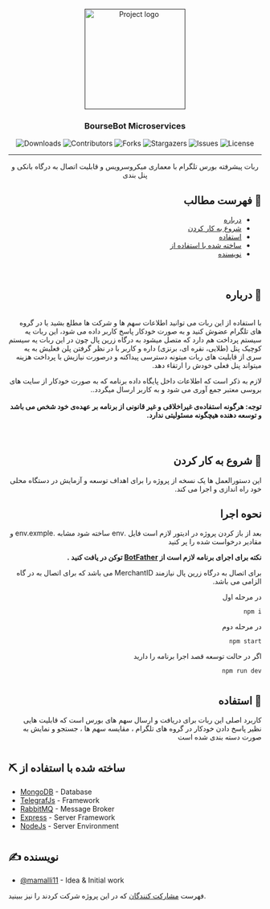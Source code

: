 <p align="center">
  <a href="" rel="noopener">
 <img width=200px height=200px src="https://img.freepik.com/premium-vector/flat-bot-banner-financial-investment-trade-artificial-intelligence-mobile-stock-trading-concept_123447-1632.jpg?w=2000" alt="Project logo"></a>
</p>

<h3 align="center">BourseBot Microservices</h3>

<div align="center">

![Downloads](https://img.shields.io/github/downloads/mamalli11/BourseBot-Microservices/total)
![Contributors](https://img.shields.io/github/contributors/mamalli11/BourseBot-Microservices?color=dark-green)
![Forks](https://img.shields.io/github/forks/mamalli11/BourseBot-Microservices?style=social)
![Stargazers](https://img.shields.io/github/stars/mamalli11/BourseBot-Microservices?style=social)
![Issues](https://img.shields.io/github/issues/mamalli11/BourseBot-Microservices)
![License](https://img.shields.io/github/license/mamalli11/BourseBot-Microservices)

</div>

---

<p align="center"> ربات پیشرفته بورس تلگرام با معماری میکروسرویس و قابلیت اتصال به درگاه بانکی و پنل بندی
    <br> 
</p>
<div dir="rtl">

## 📝 فهرست مطالب

-  [درباره](#about)
-  [شروع به کار کردن](#getting_started)
-  [استفاده](#usage)
-  [ساخته شده با استفاده از](#built_using)
-  [نویسنده](#authors)

<br>

## 🧐 درباره <a name = "about"></a>

<br>
با استفاده از این ربات می توانید اطلاعات سهم ها و شرکت ها مطلع بشید یا در گروه های تلگرام عضوش کنید و به صورت خودکار پاسخ کاربر داده می شود، این ربات یه سیستم پرداخت هم دارد که متصل میشود به درگاه زرین پال چون در این ربات یه سیستم کوچیک پنل (طلایی، نقره ای، برنزی) داره و کاربر با در نظر گرفتن پلن فعلیش به یه سری از قابلیت های ربات میتونه دسترسی پیداکنه و درصورت نیازیش با پرداخت هزینه میتواند پنل فعلی خودش را ارتقاء دهد.

لازم به ذکر است که اطلاعات داخل پایگاه داده برنامه که به صورت خودکار از سایت های بروسی معتبر جمع آوری می شود و به کاربر ارسال میگردد..
<br><br>
<strong>توجه: هرگونه استفاده‌ی غیراخلاقی و غیر قانونی از برنامه بر عهده‌ی خود شخص می باشد و توسعه دهنده هیچگونه مسئولیتی ندارد.</strong>

<br>

#

## 🏁 شروع به کار کردن <a name = "getting_started"></a>

این دستورالعمل ها یک نسخه از پروژه را برای اهداف توسعه و آزمایش در دستگاه محلی خود راه اندازی و اجرا می کند.
<br>

## نحوه اجرا

بعد از باز کردن پروژه در ادیتور لازم است فایل .env ساخته شود مشابه .env.exmple و
مقادیر درخواست شده را پر کنید

<strong> نکته برای اجرای برنامه لازم است از <a href="https://t.me/BotFather">BotFather</a> توکن در یافت کنید .</strong>

برای اتصال به درگاه زرین پال نیازمند MerchantID می باشد که برای اتصال به در گاه الزامی می باشد.

در مرحله اول

```
npm i
```

در مرحله دوم

```
npm start
```

اگر در حالت توسعه قصد اجرا برنامه را دارید

```
npm run dev
```

#

## 🎈 استفاده <a name="usage"></a>

کاربرد اصلی این ربات برای دریافت و ارسال سهم های بورس است که قابلیت هایی نظیر پاسخ دادن خودکار در گروه های تلگرام ، مقایسه سهم ها ، جستجو و نمایش به صورت دسته بندی شده است

</div>

#

## ⛏️ ساخته شده با استفاده از <a name = "built_using"></a>

-  [MongoDB](https://www.mongodb.com/) - Database
-  [TelegrafJs](https://telegraf.js.org/) - Framework
-  [RabbitMQ](https://www.rabbitmq.com/) - Message Broker
-  [Express](https://expressjs.com/) - Server Framework
-  [NodeJs](https://nodejs.org/en/) - Server Environment

#

## ✍️ نویسنده <a name = "authors"></a>

-  [@mamalli11](https://github.com/mamalli11) - Idea & Initial work

فهرست [مشارکت کنندگان](https://github.com/mamalli11/BourseBot-Microservices/graphs/contributors) که در این پروژه شرکت کردند را نیز ببینید.
